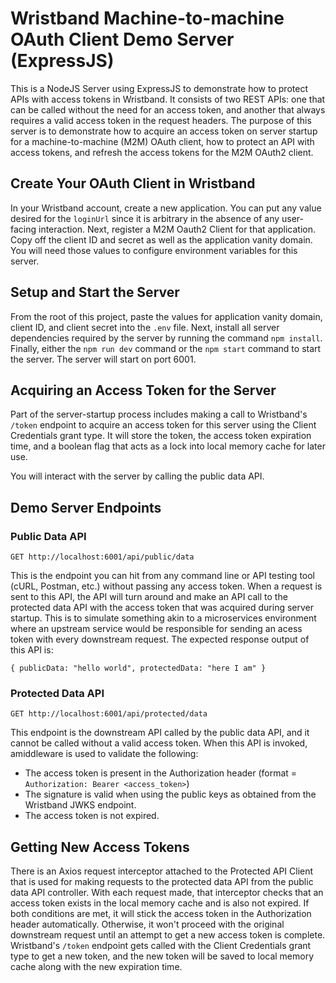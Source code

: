 # Wristband Machine-to-machine OAuth Client Demo Server (ExpressJS)

This is a NodeJS Server using ExpressJS to demonstrate how to protect APIs with access tokens in Wristband.  It consists of two REST APIs: one that can be called without the need for an access token, and another that always requires a valid access token in the request headers. The purpose of this server is to demonstrate how to acquire an access token on server startup for a machine-to-machine (M2M) OAuth client, how to protect an API with access tokens, and refresh the access tokens for the M2M OAuth2 client.
<br/>

## Create Your OAuth Client in Wristband

In your Wristband account, create a new application. You can put any value desired for the `loginUrl` since it is arbitrary in the absence of any user-facing interaction. Next, register a M2M Oauth2 Client for that application.  Copy off the client ID and secret as well as the application vanity domain.  You will need those values to configure environment variables for this server.

## Setup and Start the Server

From the root of this project, paste the values for application vanity domain, client ID, and client secret into the `.env` file.  Next, install all server dependencies required by the server by running the command `npm install`. Finally, either the `npm run dev` command or the `npm start` command to start the server.  The server will start on port 6001.

## Acquiring an Access Token for the Server

Part of the server-startup process includes making a call to Wristband's `/token` endpoint to acquire an access token for this server using the Client Credentials grant type.  It will store the token, the access token expiration time, and a boolean flag that acts as a lock into local memory cache for later use.

You will interact with the server by calling the public data API.

## Demo Server Endpoints

### Public Data API

`GET http://localhost:6001/api/public/data`

This is the endpoint you can hit from any command line or API testing tool (cURL, Postman, etc.) without passing any access token.  When a request is sent to this API, the API will turn around and make an API call to the protected data API with the access token that was acquired during server startup.  This is to simulate something akin to a microservices environment where an upstream service would be responsible for sending an acess token with every downstream request. The expected response output of this API is:

`{ publicData: "hello world", protectedData: "here I am" }`

### Protected Data API

`GET http://localhost:6001/api/protected/data`

This endpoint is the downstream API called by the public data API, and it cannot be called without a valid access token.  When this API is invoked, amiddleware is used to validate the following:
- The access token is present in the Authorization header (format = `Authorization: Bearer <access_token>`)
- The signature is valid when using the public keys as obtained from the Wristband JWKS endpoint.
- The access token is not expired.

## Getting New Access Tokens

There is an Axios request interceptor attached to the Protected API Client that is used for making requests to the protected data API from the public data API controller.  With each request made, that interceptor checks that an access token exists in the local memory cache and is also not expired.  If both conditions are met, it will stick the access token in the Authorization header automatically.  Otherwise, it won't proceed with the original downstream request until an attempt to get a new access token is complete.  Wristband's `/token` endpoint gets called with the Client Credentials grant type to get a new token, and the new token will be saved to local memory cache along with the new expiration time.
